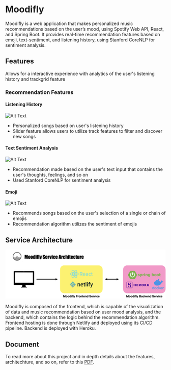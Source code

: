 # Moodifly

Moodifly is a web application that makes personalized music recommendations based on the user’s mood, using Spotify Web API, React, and Spring Boot. It provides real-time recommendation features based on emoji, text-sentiment, and listening history, using Stanford CoreNLP for sentiment analysis.

## Features

Allows for a interactive experience with analytics of the user's listening history and trackgrid feature

### Recommendation Features

#### Listening History

![Alt Text](https://github.com/phlee6899/Moodifly/blob/master/demo/history.gif)

- Personalized songs based on user's listening history
- Slider feature allows users to utilize track features to filter and discover new songs

#### Text Sentiment Analysis

![Alt Text](https://github.com/phlee6899/Moodifly/blob/master/demo/text.gif)

- Recommendation made based on the user's text input that contains the user's thoughts, feelings, and so on
- Used Stanford CoreNLP for sentiment analysis

#### Emoji

![Alt Text](https://github.com/phlee6899/Moodifly/blob/master/demo/emoji.gif)

- Recommends songs based on the user's selection of a single or chain of emojis
- Recommendation algorithm utilizes the sentiment of emojis

## Service Architecture

<img width="1811" alt="Service Architecture" src="https://github.com/phlee6899/Moodifly/blob/master/demo/architecture.png">

Moodifly is composed of the frontend, which is capable of the visualization of data and music recommendation based on user mood analysis, and the backend, which contains the logic behind the recommendation algorithm. Frontend hosting is done through Netlify and deployed using its CI/CD pipeline. Backend is deployed with Heroku.

## Document

To read more about this project and in depth details about the features, architechture, and so on, refer to this [PDF](https://github.com/phlee6899/Moodifly/blob/master/Moodifly%20Guide/Guide.pdf).
